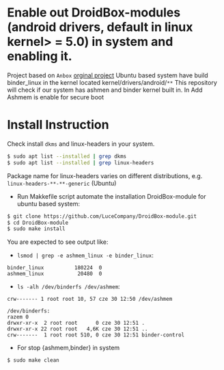 # Enable out DroidBox-modules (android drivers, default in linux kernel> = 5.0) in system and enabling it.

Project based on `Anbox` [orginal project](https://github.com/anbox)
Ubuntu based system have build binder_linux in the kernel located kernel/drivers/android/`**`
This repository will check if our system has ashmen and binder kernel built in. In Add Ashmem is enable for secure boot

# Install Instruction
Check install `dkms` and linux-headers in your system.
```sh
$ sudo apt list --installed | grep dkms
$ sudo apt list --installed | grep linux-headers
```
Package name for linux-headers varies on different distributions, e.g.
`linux-headers-**-**-generic` (Ubuntu)


* Run Makkefile script automate the installation DroidBox-module for ubuntu based system:
```sh
$ git clone https://github.com/LuceCompany/DroidBox-module.git
$ cd DroidBox-module
$ sudo make install
```
You are expected to see output like:
* `lsmod | grep -e ashmem_linux -e binder_linux`:

```
binder_linux          180224  0
ashmem_linux           20480  0
```
* `ls -alh /dev/binderfs /dev/ashmem`:
```
crw------- 1 root root 10, 57 cze 30 12:50 /dev/ashmem

/dev/binderfs:
razem 0
drwxr-xr-x  2 root root      0 cze 30 12:51 .
drwxr-xr-x 22 root root   4,6K cze 30 12:51 ..
crw-------  1 root root 510, 0 cze 30 12:51 binder-control
```

* For stop {ashmem,binder} in system 
```sh
$ sudo make clean
```
